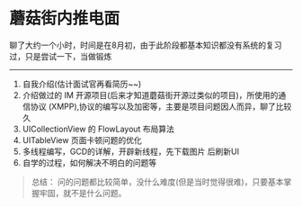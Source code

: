 # 蘑菇街内推电面

聊了大约一个小时，时间是在8月初，由于此阶段都基本知识都没有系统的复习过，只是尝试一下，当做锻炼

***

1. 自我介绍(估计面试官再看简历~~)
2. 介绍做过的 IM 开源项目(后来才知道蘑菇街开源过类似的项目)，所使用的通信协议 (XMPP),协议的编写以及加密等，主要是项目问题因人而异，聊了比较久
3. UICollectionView 的 FlowLayout 布局算法
4. UITableView 页面卡顿问题的优化
5. 多线程编写，GCD的详解，开辟新线程，先下载图片 后刷新UI
6. 自学的过程，如何解决不明白的问题等 

> 总结：
 问的问题都比较简单，没什么难度(但是当时觉得很难)，只要基本掌握牢固，就不是什么问题。

